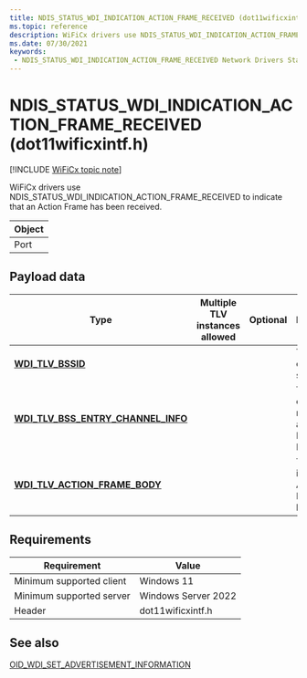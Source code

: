```yaml
---
title: NDIS_STATUS_WDI_INDICATION_ACTION_FRAME_RECEIVED (dot11wificxintf.h)
ms.topic: reference
description: WiFiCx drivers use NDIS_STATUS_WDI_INDICATION_ACTION_FRAME_RECEIVED to indicate that an Action Frame has been received.
ms.date: 07/30/2021
keywords:
 - NDIS_STATUS_WDI_INDICATION_ACTION_FRAME_RECEIVED Network Drivers Starting with Windows Vista
---
```


# NDIS\_STATUS\_WDI\_INDICATION\_ACTION\_FRAME\_RECEIVED (dot11wificxintf.h)

[!INCLUDE [WiFiCx topic note](../includes/wificx-version-warning.md)]


WiFiCx drivers use NDIS\_STATUS\_WDI\_INDICATION\_ACTION\_FRAME\_RECEIVED to indicate that an Action Frame has been received.

| Object |
|--------|
| Port   |

 

## Payload data


| Type                                                                               | Multiple TLV instances allowed | Optional | Description                                               |
|------------------------------------------------------------------------------------|--------------------------------|----------|-----------------------------------------------------------|
| [**WDI\_TLV\_BSSID**](./wdi-tlv-bssid.md)                                      |                                |          | The BSSID of the source.                                  |
| [**WDI\_TLV\_BSS\_ENTRY\_CHANNEL\_INFO**](./wdi-tlv-bss-entry-channel-info.md) |                                |          | The logical channel number and band ID for the BSS entry. |
| [**WDI\_TLV\_ACTION\_FRAME\_BODY**](./wdi-tlv-action-frame-body.md)            |                                |          | The incoming Action Frame body.                           |

 

## Requirements

|Requirement|Value|
|--- |--- |
|Minimum supported client|Windows 11|
|Minimum supported server|Windows Server 2022|
|Header|dot11wificxintf.h|

## See also


[OID\_WDI\_SET\_ADVERTISEMENT\_INFORMATION](oid-wdi-set-advertisement-information.md)

 


